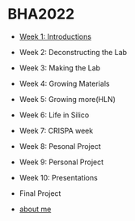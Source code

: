 # BHA2022

- [Week 1: Introductions](about/week1.md)
- Week 2: Deconstructing the Lab
- Week 3: Making the Lab
- Week 4: Growing Materials
- Week 5: Growing more(HLN)
- Week 6: Life in Silico
- Week 7: CRISPA week
- Week 8: Pesonal Project
- Week 9: Personal Project
- Week 10: Presentations
- Final Project

- [about me](about/index.md)
